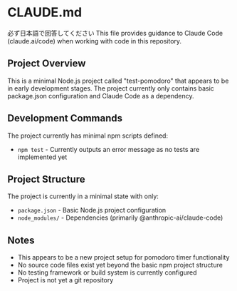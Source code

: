 # CLAUDE.md
必ず日本語で回答してください
This file provides guidance to Claude Code (claude.ai/code) when working with code in this repository.

## Project Overview

This is a minimal Node.js project called "test-pomodoro" that appears to be in early development stages. The project currently only contains basic package.json configuration and Claude Code as a dependency.

## Development Commands

The project currently has minimal npm scripts defined:

- `npm test` - Currently outputs an error message as no tests are implemented yet

## Project Structure

The project is currently in a minimal state with only:
- `package.json` - Basic Node.js project configuration
- `node_modules/` - Dependencies (primarily @anthropic-ai/claude-code)

## Notes

- This appears to be a new project setup for pomodoro timer functionality
- No source code files exist yet beyond the basic npm project structure
- No testing framework or build system is currently configured
- Project is not yet a git repository